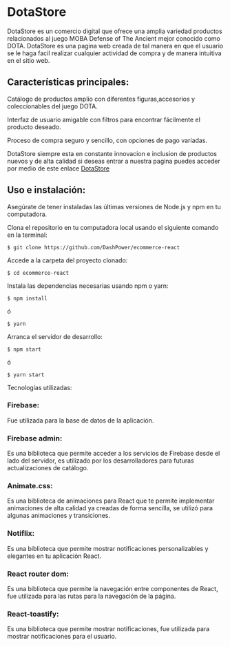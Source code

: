 # DotaStore

DotaStore es un comercio digital que ofrece una amplia variedad productos relacionados al juego MOBA Defense of The Ancient mejor conocido como DOTA. DotaStore es una pagina web creada de tal manera en que el usuario se le haga facil realizar cualquier actividad de compra y de manera intuitiva en el sitio web.

## Características principales:

Catálogo de productos amplio con diferentes figuras,accesorios y coleccionables del juego DOTA.

Interfaz de usuario amigable con filtros para encontrar fácilmente el producto deseado.

Proceso de compra seguro y sencillo, con opciones de pago variadas.

DotaStore siempre esta en constante innovacion e inclusion de productos nuevos y de alta calidad si deseas entrar a nuestra pagina puedes acceder por medio de este enlace [DotaStore](https://ecommerce-react-lovat.vercel.app/)

## Uso e instalación:

Asegúrate de tener instaladas las últimas versiones de Node.js y npm en tu computadora.

Clona el repositorio en tu computadora local usando el siguiente comando en la terminal:

```
$ git clone https://github.com/DashPower/ecommerce-react
```

Accede a la carpeta del proyecto clonado:

```
$ cd ecommerce-react
```

Instala las dependencias necesarias usando npm o yarn:

```
$ npm install
```

ó

```
$ yarn
```

Arranca el servidor de desarrollo:

```
$ npm start
```

ó

```
$ yarn start
```

Tecnologías utilizadas:

### Firebase:

Fue utilizada para la base de datos de la aplicación.

### Firebase admin:

Es una biblioteca que permite acceder a los servicios de Firebase desde el lado del servidor, es utilizado por los desarrolladores para futuras actualizaciones de catálogo.

### Animate.css:

Es una biblioteca de animaciones para React que te permite implementar animaciones de alta calidad ya creadas de forma sencilla, se utilizó para algunas animaciones y transiciones.

### Notiflix:

Es una biblioteca que permite mostrar notificaciones personalizables y elegantes en tu aplicación React.

### React router dom:

Es una biblioteca que permite la navegación entre componentes de React, fue utilizada para las rutas para la navegación de la página.

### React-toastify:

Es una biblioteca que permite mostrar notificaciones, fue utilizada para mostrar notificaciones para el usuario.
